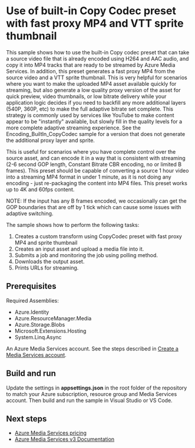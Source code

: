 # Use of built-in Copy Codec preset with fast proxy MP4 and VTT sprite thumbnail

This sample shows how to use the built-in Copy codec preset that can take a source video file that is already encoded using H264 and AAC audio, and copy it into MP4 tracks that are ready to be streamed by Azure Media Services.
In addition, this preset generates a fast proxy MP4 from the source video and a VTT sprite thumbnail.
This is very helpful for scenarios where you want to make the uploaded MP4 asset available quickly for streaming, but also generate a low quality proxy version of the asset for quick preview, video thumbnails, or low bitrate delivery while your application logic decides if you need to backfill any more additional layers (540P, 360P, etc) to make the full adaptive bitrate set complete.
This strategy is commonly used by services like YouTube to make content appear to be "instantly" available, but slowly fill in the quality levels for a more complete adaptive streaming experience.
See the Encoding_BuiltIn_CopyCodec sample for a version that does not generate the additional proxy layer and sprite.

This is useful for scenarios where you have complete control over the source asset, and can encode it in a way that is consistent with streaming (2-6 second GOP length, Constant Bitrate CBR encoding, no or limited B frames).
This preset should be capable of converting a source 1 hour video into a streaming MP4 format in under 1 minute, as it is not doing any encoding - just re-packaging the content into MP4 files.
This preset works up to 4K and 60fps content.

NOTE: If the input has any B frames encoded, we occasionally can get the GOP boundaries that are off by 1 tick which can cause some issues with adaptive switching.

The sample shows how to perform the following tasks:

1. Creates a custom transform using CopyCodec preset with fast proxy MP4 and sprite thumbnail
1. Creates an input asset and upload a media file into it.
1. Submits a job and monitoring the job using polling method.
1. Downloads the output asset.
1. Prints URLs for streaming.

## Prerequisites

Required Assemblies:

* Azure.Identity
* Azure.ResourceManager.Media
* Azure.Storage.Blobs
* Microsoft.Extensions.Hosting
* System.Linq.Async

An Azure Media Services account. See the steps described in [Create a Media Services account](https://learn.microsoft.com/azure/media-services/latest/account-create-how-to).

## Build and run

Update the settings in **appsettings.json** in the root folder of the repository to match your Azure subscription, resource group and Media Services account.
Then build and run the sample in Visual Studio or VS Code.

## Next steps

* [Azure Media Services pricing](https://azure.microsoft.com/pricing/details/media-services/)
* [Azure Media Services v3 Documentation](https://learn.microsoft.com/azure/media-services/latest/)
